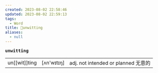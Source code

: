 ```yaml
---
created: 2023-08-02 22:58:46
updated: 2023-08-02 22:59:13
tags:
  - Word
title: 📖unwitting
aliases:
  - null
---
```


<pre><strong>unwitting</strong></pre>
|   |   |   |
|---|---|---|
|un[[wit]]ting|[ʌn'wɪtɪŋ]|adj. not intended or planned ⽆意的|